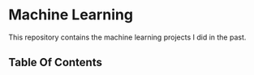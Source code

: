 # Machine Learning

This repository contains the machine learning projects I did in the past.

## Table Of Contents